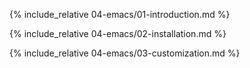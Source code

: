 {% include_relative 04-emacs/01-introduction.md %}

{% include_relative 04-emacs/02-installation.md %}

{% include_relative 04-emacs/03-customization.md %}
